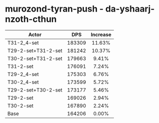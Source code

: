 # murozond-tyran-push - da-yshaarj-nzoth-cthun
| Actor | DPS | Increase |
|---|:---:|:---:|
|T31-2_4-set|183309|11.63%|
|T29-2-set+T31-2-set|181242|10.37%|
|T30-2-set+T31-2-set|179663|9.41%|
|T31-2-set|176091|7.24%|
|T29-2_4-set|175303|6.76%|
|T30-2_4-set|173599|5.72%|
|T29-2-set+T30-2-set|173177|5.46%|
|T29-2-set|169026|2.94%|
|T30-2-set|167890|2.24%|
|Base|164206|0.00%|
